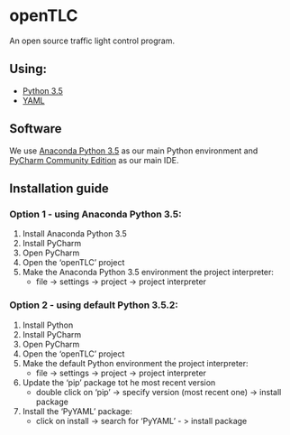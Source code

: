 # openTLC
An open source traffic light control program.

## Using:
- [Python 3.5](https://www.python.org/)
- [YAML](http://www.yaml.org/start.html)

## Software
We use [Anaconda Python 3.5](https://www.continuum.io/downloads#windows) as our main Python environment and [PyCharm Community Edition](https://www.jetbrains.com/pycharm/download/download-thanks.html?platform=windows&code=PCC) as our main IDE.

## Installation guide
### Option 1 - using Anaconda Python 3.5:
1. Install Anaconda Python 3.5
2. Install PyCharm
3. Open PyCharm
4. Open the ‘openTLC’ project
5. Make the Anaconda Python 3.5 environment the project interpreter:
   * file -> settings -> project -> project interpreter
   
### Option 2 - using default Python 3.5.2:
1. Install Python
2. Install PyCharm
3. Open PyCharm
4. Open the ‘openTLC’ project
5. Make the default Python environment the project interpreter:
   * file -> settings -> project -> project interpreter
6. Update the ‘pip’ package tot he most recent version
   * double click on ‘pip’ -> specify version (most recent one) -> install package
7. Install the ‘PyYAML’ package:
   * click on install -> search for ‘PyYAML’ - > install package


